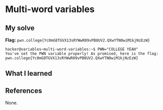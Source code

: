# Multi-word variables


## My solve
**Flag:** `pwn.college{Yc0mG8TGVX13sRYWwR09vPB8UV2.QXwYTN0wiM1kjNzEzW}`


```
hacker@variables~multi-word-variables:~$ PWN="COLLEGE YEAH"
You've set the PWN variable properly! As promised, here is the flag:
pwn.college{Yc0mG8TGVX13sRYWwR09vPB8UV2.QXwYTN0wiM1kjNzEzW}

```

## What I learned


## References 
None.
